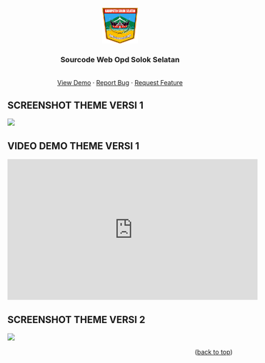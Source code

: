 <div id="top"></div>
<!--
*** Thanks for checking out the Best Sulthanullah. If you have a suggestion
*** that would make this better, please fork the repo and create a pull request
*** or simply open an issue with the tag "enhancement".
*** Don't forget to give the project a star!
*** Thanks again! Now go create something AMAZING! :D
-->


<!-- PROJECT LOGO -->
<br />
<div align="center">
  <a href="https://solselkab.go.id">
    <img src="images/logo.png" alt="Logo" width="80" height="80">
  </a>

  <h3 align="center">Sourcode Web Opd Solok Selatan</h3>

  <p align="center">
    <br />
    <a href="#">View Demo</a>
    ·
    <a href="#">Report Bug</a>
    ·
    <a href="#">Request Feature</a>
  </p>
</div>







<!-- SCREENSHOT THEME VERSI 1 -->
## SCREENSHOT THEME VERSI 1

  <a href="#">
    <img src="images/screenshot.png">
  </a>
  
## VIDEO DEMO THEME VERSI 1
  <iframe width="560" height="315" src="https://www.youtube.com/embed/ud704GpJnag" title="YouTube video player" frameborder="0" allow="accelerometer; autoplay; clipboard-write; encrypted-media; gyroscope; picture-in-picture" allowfullscreen></iframe>

 <!-- SCREENSHOT THEME VERSI 2 -->
## SCREENSHOT THEME VERSI 2

  <a href="#">
    <img src="images/screenshot2.png">
  </a>


<p align="right">(<a href="#top">back to top</a>)</p>
